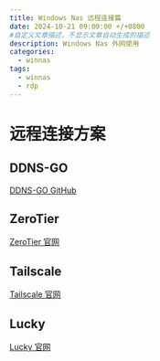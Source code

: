 ```yaml
---
title: Windows Nas 远程连接篇
date: 2024-10-21 09:00:00 +/+0800
#自定义文章描述，不显示文章自动生成的描述
description: Windows Nas 外网使用
categories:
  - winnas
tags:
  - winnas
  - rdp
---
```

# 远程连接方案
## DDNS-GO
[DDNS-GO GitHub](https://github.com/jeessy2/ddns-go)
## ZeroTier
[ZeroTier 官网](https://my.zerotier.com/)
## Tailscale
[Tailscale 官网](https://tailscale.com/)
## Lucky
[Lucky 官网](https://lucky666.cn/)
